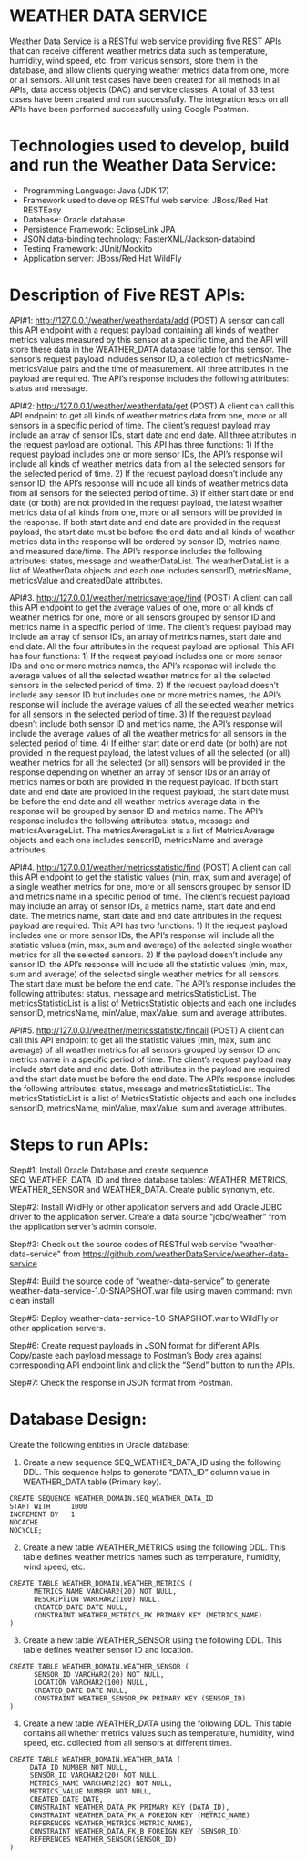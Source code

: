 # WEATHER DATA SERVICE

Weather Data Service is a RESTful web service providing five REST APIs that can receive different weather metrics data such as temperature, humidity, wind speed, etc. from various sensors, store them in the database, and allow clients querying weather metrics data from one, more or all sensors. All unit test cases have been created for all methods in all APIs, data access objects (DAO) and service classes. A total of 33 test cases have been created and run successfully. The integration tests on all APIs have been performed successfully using Google Postman. 

# Technologies used to develop, build and run the Weather Data Service:

- Programming Language: Java (JDK 17)
- Framework used to develop RESTful web service: JBoss/Red Hat RESTEasy
- Database: Oracle database
- Persistence Framework: EclipseLink JPA
- JSON data-binding technology: FasterXML/Jackson-databind
- Testing Framework: JUnit/Mockito
- Application server: JBoss/Red Hat WildFly

# Description of Five REST APIs:

API#1: http://127.0.0.1/weather/weatherdata/add (POST)
A sensor can call this API endpoint with a request payload containing all kinds of weather metrics values measured by this sensor at a specific time, and the API will store these data in the WEATHER_DATA database table for this sensor. The sensor’s request payload includes sensor ID, a collection of metricsName-metricsValue pairs and the time of measurement. All three attributes in the payload are required. The API’s response includes the following attributes: status and message. 

API#2: http://127.0.0.1/weather/weatherdata/get  (POST)
A client can call this API endpoint to get all kinds of weather metrics data from one, more or all sensors in a specific period of time. The client’s request payload may include an array of sensor IDs, start date and end date. All three attributes in the request payload are optional. This API has three functions: 1) If the request payload includes one or more sensor IDs, the API’s response will include all kinds of weather metrics data from all the selected sensors for the selected period of time. 2) If the request payload doesn’t include any sensor ID, the API’s response will include all kinds of weather metrics data from all sensors for the selected period of time. 3) If either start date or end date (or both) are not provided in the request payload, the latest weather metrics data of all kinds from one, more or all sensors will be provided in the response. If both start date and end date are provided in the request payload, the start date must be before the end date and all kinds of weather metrics data in the response will be ordered by sensor ID, metrics name, and measured date/time. The API’s response includes the following attributes: status, message and weatherDataList. The weatherDataList is a list of WeatherData objects and each one includes sensorID, metricsName, metricsValue and createdDate attributes.

API#3. http://127.0.0.1/weather/metricsaverage/find (POST) 
A client can call this API endpoint to get the average values of one, more or all kinds of weather metrics for one, more or all sensors grouped by sensor ID and metrics name in a specific period of time. The client’s request payload may include an array of sensor IDs, an array of metrics names, start date and end date. All the four attributes in the request payload are optional. This API has four functions: 1) If the request payload includes one or more sensor IDs and one or more metrics names, the API’s response will include the average values of all the selected weather metrics for all the selected sensors in the selected period of time. 2) If the request payload doesn’t include any sensor ID but includes one or more metrics names, the API’s response will include the average values of all the selected weather metrics for all sensors in the selected period of time. 3) If the request payload doesn’t include both sensor ID and metrics name, the API’s response will include the average values of all the weather metrics for all sensors in the selected period of time. 4) If either start date or end date (or both) are not provided in the request payload, the latest values of all the selected (or all) weather metrics for all the selected (or all) sensors will be provided in the response depending on whether an array of sensor IDs or an array of metrics names or both are provided in the request payload. If both start date and end date are provided in the request payload, the start date must be before the end date and all weather metrics average data in the response will be grouped by sensor ID and metrics name. The API’s response includes the following attributes: status, message and metricsAverageList. The metricsAverageList is a list of MetricsAverage objects and each one includes sensorID, metricsName and average attributes.

API#4.  http://127.0.0.1/weather/metricsstatistic/find  (POST)
A client can call this API endpoint to get the statistic values (min, max, sum and average) of a single weather metrics for one, more or all sensors grouped by sensor ID and metrics name in a specific period of time. The client’s request payload may include an array of sensor IDs, a metrics name, start date and end date. The metrics name, start date and end date attributes in the request payload are required. This API has two functions: 1) If the request payload includes one or more sensor IDs, the API’s response will include all the statistic values (min, max, sum and average) of the selected single weather metrics for all the selected sensors. 2) If the payload doesn’t include any sensor ID, the API’s response will include all the statistic values (min, max, sum and average) of the selected single weather metrics for all sensors. The start date must be before the end date. The API’s response includes the following attributes: status, message and metricsStatisticList. The metricsStatisticList is a list of MetricsStatistic objects and each one includes sensorID, metricsName, minValue, maxValue, sum and average attributes.

API#5. http://127.0.0.1/weather/metricsstatistic/findall  (POST)
A client can call this API endpoint to get all the statistic values (min, max, sum and average) of all weather metrics for all sensors grouped by sensor ID and metrics name in a specific period of time. The client’s request payload may include start date and end date. Both attributes in the payload are required and the start date must be before the end date. The API’s response includes the following attributes: status, message and metricsStatisticList. The metricsStatisticList is a list of MetricsStatistic objects and each one includes sensorID, metricsName, minValue, maxValue, sum and average attributes.

# Steps to run APIs:

Step#1: Install Oracle Database and create sequence SEQ_WEATHER_DATA_ID and three database tables: WEATHER_METRICS, WEATHER_SENSOR and WEATHER_DATA. Create public synonym, etc.

Step#2: Install WildFly or other application servers and add Oracle JDBC driver to the application server. Create a data source “jdbc/weather” from the application server’s admin console.

Step#3: Check out the source codes of RESTful web service “weather-data-service” from https://github.com/weatherDataService/weather-data-service

Step#4: Build the source code of “weather-data-service” to generate weather-data-service-1.0-SNAPSHOT.war file using maven command: mvn clean install 

Step#5: Deploy weather-data-service-1.0-SNAPSHOT.war to WildFly or other application servers.

Step#6: Create request payloads in JSON format for different APIs. Copy/paste each payload message to Postman’s Body area against corresponding API endpoint link and click the “Send” button to run the APIs.

Step#7: Check the response in JSON format from Postman. 

# Database Design:

Create the following entities in Oracle database:

1. Create a new sequence SEQ_WEATHER_DATA_ID using the following DDL. This sequence helps to generate “DATA_ID” column value in WEATHER_DATA table (Primary key). 
```
CREATE SEQUENCE WEATHER_DOMAIN.SEQ_WEATHER_DATA_ID
START WITH     1000
INCREMENT BY   1
NOCACHE
NOCYCLE;
```
2. Create a new table WEATHER_METRICS using the following DDL. This table defines weather metrics names such as temperature, humidity, wind speed, etc.
```
CREATE TABLE WEATHER_DOMAIN.WEATHER_METRICS (	
      METRICS_NAME VARCHAR2(20) NOT NULL, 
      DESCRIPTION VARCHAR2(100) NULL,
      CREATED_DATE DATE NULL,
      CONSTRAINT WEATHER_METRICS_PK PRIMARY KEY (METRICS_NAME)
)
```
3. Create a new table WEATHER_SENSOR using the following DDL. This table defines weather sensor ID and location.
```
CREATE TABLE WEATHER_DOMAIN.WEATHER_SENSOR (	
      SENSOR_ID VARCHAR2(20) NOT NULL, 
      LOCATION VARCHAR2(100) NULL,
      CREATED_DATE DATE NULL,
      CONSTRAINT WEATHER_SENSOR_PK PRIMARY KEY (SENSOR_ID)
)
```
4. Create a new table WEATHER_DATA using the following DDL. This table contains all whether metrics values such as temperature, humidity, wind speed, etc. collected from all sensors at different times.
```
CREATE TABLE WEATHER_DOMAIN.WEATHER_DATA (   
     DATA_ID NUMBER NOT NULL,
     SENSOR_ID VARCHAR2(20) NOT NULL,
     METRICS_NAME VARCHAR2(20) NOT NULL, 
     METRICS_VALUE NUMBER NOT NULL,
     CREATED_DATE DATE, 
     CONSTRAINT WEATHER_DATA_PK PRIMARY KEY (DATA_ID), 
     CONSTRAINT WEATHER_DATA_FK_A FOREIGN KEY (METRIC_NAME)
     REFERENCES WEATHER_METRICS(METRIC_NAME),
     CONSTRAINT WEATHER_DATA_FK_B FOREIGN KEY (SENSOR_ID)
     REFERENCES WEATHER_SENSOR(SENSOR_ID)
)
```


